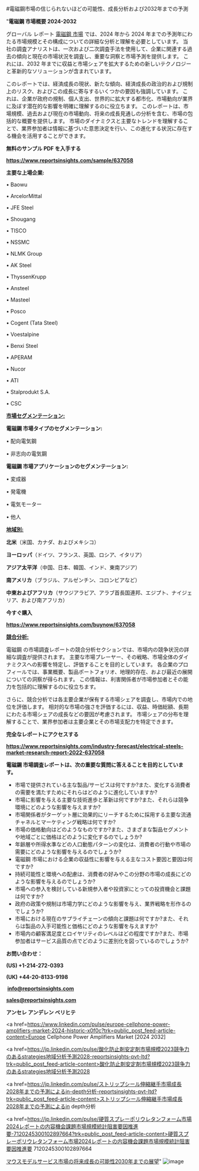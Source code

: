 #電磁鋼市場の信じられないほどの可能性、成長分析および2032年までの予測

"<strong>電磁鋼 市場概要 2024-2032</strong>

グローバル レポート <a href=https://www.reportsinsights.com/sample/637058>電磁鋼 市場</a> では、2024 年から 2024 年までの予測年にわたる市場規模とその構成についての詳細な分析と理解を必要としています。 当社の調査アナリストは、一次および二次調査手法を使用して、企業に関連する過去の傾向と現在の市場状況を調査し、重要な洞察と市場予測を提供します。 これには、2032 年までに収益と市場シェアを拡大​​するための新しいテクノロジーと革新的なソリューションが含まれています。

このレポートでは、経済成長の現状、新たな傾向、経済成長の政治的および規制上のリスク、およびこの成長に寄与するいくつかの要因も強調しています。 これは、企業が政府の規制、個人支出、世界的に拡大する都市化、市場動向が業界に及ぼす潜在的な影響を明確に理解するのに役立ちます。 このレポートは、市場規模、過去および現在の市場動向、将来の成長見通しの分析を含む、市場の包括的な概要を提供します。 市場のダイナミクスと主要なトレンドを理解することで、業界参加者は情報に基づいた意思決定を行い、この進化する状況に存在する機会を活用することができます。

<strong><b>無料のサンプル PDF を入手する</b></strong>

<a href=https://www.reportsinsights.com/sample/637058><strong><u>https://www.reportsinsights.com/sample/637058</u></strong></a>

<strong>主要な上場企業:</strong>

• Baowu

• ArcelorMittal

• JFE Steel

• Shougang

• TISCO

• NSSMC

• NLMK Group

• AK Steel

• ThyssenKrupp

• Ansteel

• Masteel

• Posco

• Cogent (Tata Steel)

• Voestalpine

• Benxi Steel

• APERAM

• Nucor

• ATI

• Stalprodukt S.A.

• CSC

<strong><u>市場セグメンテーション</u></strong><strong><u>:</u></strong>

<strong>電磁鋼 市場タイプのセグメンテーション:</strong>

• 配向電気鋼

• 非志向の電気鋼

<strong>電磁鋼 市場アプリケーションのセグメンテーション:</strong>

• 変成器

• 発電機

• 電気モーター

• 他人

<strong><u>地域別</u></strong><strong><u>:</u></strong>

<strong>北米</strong>（米国、カナダ、およびメキシコ）

<strong>ヨーロッパ</strong>（ドイツ、フランス、英国、ロシア、イタリア）

<strong>アジア太平洋</strong>（中国、日本、韓国、インド、東南アジア）

<strong>南アメリカ</strong>（ブラジル、アルゼンチン、コロンビアなど）

<strong>中東およびアフリカ</strong>（サウジアラビア、アラブ首長国連邦、エジプト、ナイジェリア、および南アフリカ）

<strong>今すぐ購入</strong>

<a href=https://www.reportsinsights.com/buynow/637058><strong><u>https://www.reportsinsights.com/buynow/637058</u></strong></a>

<strong><u>競合分析:</u></strong>

電磁鋼 の市場調査レポートの競合分析セクションでは、市場内の競争状況の詳細な調査が提供されます。 主要な市場プレーヤー、その戦略、市場全体のダイナミクスへの影響を特定し、評価することを目的としています。 各企業のプロフィールでは、事業概要、製品ポートフォリオ、地理的存在、および最近の展開についての洞察が得られます。 この情報は、利害関係者が市場参加者とその能力を包括的に理解するのに役立ちます。

さらに、競合分析では各主要企業が保有する市場シェアを調査し、市場内での地位を評価します。 相対的な市場の強さを評価するには、収益、時価総額、長期にわたる市場シェアの成長などの要因が考慮されます。 市場シェアの分布を理解することで、業界参加者は主要企業とその市場支配力を特定できます。

<strong>完全なレポートにアクセスする</strong>

<a href=https://www.reportsinsights.com/industry-forecast/electrical-steels-market-research-report-2022-637058><strong><u><b>https://www.reportsinsights.com/industry-forecast/electrical-steels-market-research-report-2022-637058</b></u></strong></a>

<strong><b>電磁鋼 市場調査レポートは、次の重要な質問に答えることを目的としています。</b></strong>
<ul>
  <li>市場で提供されている主な製品/サービスは何ですか?また、変化する消費者の需要を満たすためにそれらはどのように進化していますか?</li>
  <li>市場に影響を与える主要な技術進歩と革新は何ですか?また、それらは競争環境にどのような影響を与えますか?</li>
  <li>市場関係者がターゲット層に効果的にリーチするために採用する主要な流通チャネルとマーケティング戦略は何ですか?</li>
  <li>市場の価格動向はどのようなものですか?また、さまざまな製品セグメントや地域ごとに価格はどのように変化するのでしょうか?</li>
  <li>年齢層や所得水準などの人口動態パターンの変化は、消費者の行動や市場の需要にどのような影響を与えるのでしょうか?</li>
  <li>電磁鋼 市場における企業の収益性に影響を与える主なコスト要因と要因は何ですか?</li>
  <li>持続可能性と環境への配慮は、消費者の好みやこの分野の市場の成長にどのような影響を与えるのでしょうか?</li>
  <li>市場への参入を検討している新規参入者や投資家にとっての投資機会と課題は何ですか?</li>
  <li>政府の政策や規制は市場力学にどのような影響を与え、業界戦略を形作るのでしょうか?</li>
  <li>市場における現在のサプライチェーンの傾向と課題は何ですか?また、それらは製品の入手可能性と価格にどのような影響を与えますか?</li>
  <li>市場内の顧客満足度とロイヤリティのレベルはどの程度ですか?また、市場参加者はサービス品質の点でどのように差別化を図っているのでしょうか?</li>
</ul>
<strong>お問い合わせ：</strong>

<strong>(US) +1-214-272-0393</strong>

<strong>(UK) +44-20-8133-9198</strong>

<strong> </strong><a href=info@reportsinsights.com><strong><u>info@reportsinsights.com</u></strong></a>

<a href=sales@reportsinsights.com><strong><u>sales@reportsinsights.com</u></strong></a>

<strong>アンセレ アンデレン ベリヒテ</strong>

<a href=https://www.linkedin.com/pulse/europe-cellphone-power-amplifiers-market-2024-historic-x0f0c?trk=public_post_feed-article-content>Europe Cellphone Power Amplifiers Market [2024 2032]</a>

<a href=https://jp.linkedin.com/pulse/酸化防止剤安定剤市場規模2023競争力のあるstrategies地域分析予測2028-reportsinsights-pvt-ltd?trk=public_post_feed-article-content>酸化防止剤安定剤市場規模2023競争力のあるstrategies地域分析予測2028</a>

<a href=https://jp.linkedin.com/pulse/ストリップシール伸縮継手市場成長2028年までの予測によるin-depth分析-reportsinsights-pvt-ltd?trk=public_post_feed-article-content>ストリップシール伸縮継手市場成長2028年までの予測によるin depth分析</a>

<a href=https://jp.linkedin.com/pulse/硬質スプレーポリウレタンフォーム市場2024レポートの内容機会課題市場規模統計阻害要因推進要-7120245300102897664?trk=public_post_feed-article-content>硬質スプレーポリウレタンフォーム市場2024レポートの内容機会課題市場規模統計阻害要因推進要 7120245300102897664</a>

<a href=https://www.linkedin.com/pulse/マウスモデルサービス市場の将来成長の可能性2030年までの展望-reports-insights-expert-mewpf/>マウスモデルサービス市場の将来成長の可能性2030年までの展望</a>"
![image](https://github.com/aanak123/RIMarketer1/assets/158471119/b6066f3e-470d-4372-a542-183632633987)
